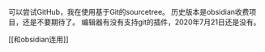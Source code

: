 可以尝试GitHub，我在使用基于Git的sourcetree。
历史版本是obsidian收费项目，还是不要期待了。
编辑器有没有支持git的插件，2020年7月21日还是没有。

[[和obsidian连用]]
